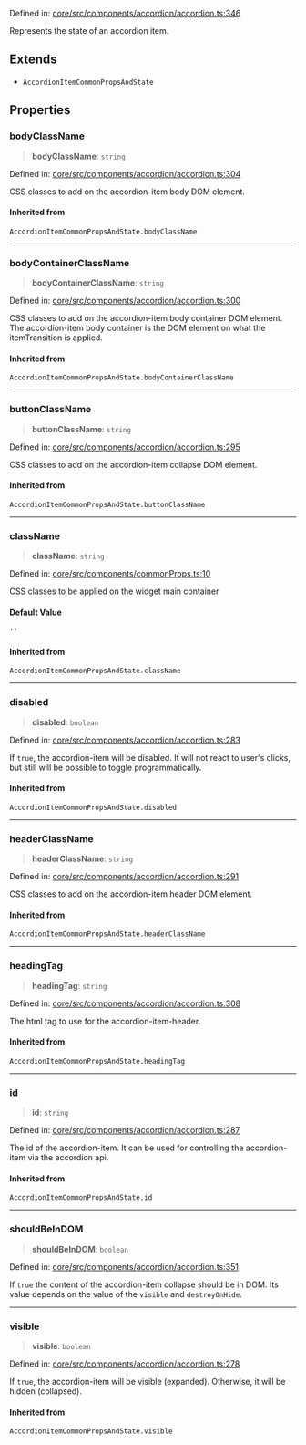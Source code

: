 Defined in: [core/src/components/accordion/accordion.ts:346](https://github.com/AmadeusITGroup/AgnosUI/blob/fa99e689700463313172588f6028f9e2e06e86ae/core/src/components/accordion/accordion.ts#L346)

Represents the state of an accordion item.

## Extends

- `AccordionItemCommonPropsAndState`

## Properties

### bodyClassName

> **bodyClassName**: `string`

Defined in: [core/src/components/accordion/accordion.ts:304](https://github.com/AmadeusITGroup/AgnosUI/blob/fa99e689700463313172588f6028f9e2e06e86ae/core/src/components/accordion/accordion.ts#L304)

CSS classes to add on the accordion-item body DOM element.

#### Inherited from

`AccordionItemCommonPropsAndState.bodyClassName`

***

### bodyContainerClassName

> **bodyContainerClassName**: `string`

Defined in: [core/src/components/accordion/accordion.ts:300](https://github.com/AmadeusITGroup/AgnosUI/blob/fa99e689700463313172588f6028f9e2e06e86ae/core/src/components/accordion/accordion.ts#L300)

CSS classes to add on the accordion-item body container DOM element.
The accordion-item body container is the DOM element on what the itemTransition is applied.

#### Inherited from

`AccordionItemCommonPropsAndState.bodyContainerClassName`

***

### buttonClassName

> **buttonClassName**: `string`

Defined in: [core/src/components/accordion/accordion.ts:295](https://github.com/AmadeusITGroup/AgnosUI/blob/fa99e689700463313172588f6028f9e2e06e86ae/core/src/components/accordion/accordion.ts#L295)

CSS classes to add on the accordion-item collapse DOM element.

#### Inherited from

`AccordionItemCommonPropsAndState.buttonClassName`

***

### className

> **className**: `string`

Defined in: [core/src/components/commonProps.ts:10](https://github.com/AmadeusITGroup/AgnosUI/blob/fa99e689700463313172588f6028f9e2e06e86ae/core/src/components/commonProps.ts#L10)

CSS classes to be applied on the widget main container

#### Default Value

`''`

#### Inherited from

`AccordionItemCommonPropsAndState.className`

***

### disabled

> **disabled**: `boolean`

Defined in: [core/src/components/accordion/accordion.ts:283](https://github.com/AmadeusITGroup/AgnosUI/blob/fa99e689700463313172588f6028f9e2e06e86ae/core/src/components/accordion/accordion.ts#L283)

If `true`, the accordion-item will be disabled.
It will not react to user's clicks, but still will be possible to toggle programmatically.

#### Inherited from

`AccordionItemCommonPropsAndState.disabled`

***

### headerClassName

> **headerClassName**: `string`

Defined in: [core/src/components/accordion/accordion.ts:291](https://github.com/AmadeusITGroup/AgnosUI/blob/fa99e689700463313172588f6028f9e2e06e86ae/core/src/components/accordion/accordion.ts#L291)

CSS classes to add on the accordion-item header DOM element.

#### Inherited from

`AccordionItemCommonPropsAndState.headerClassName`

***

### headingTag

> **headingTag**: `string`

Defined in: [core/src/components/accordion/accordion.ts:308](https://github.com/AmadeusITGroup/AgnosUI/blob/fa99e689700463313172588f6028f9e2e06e86ae/core/src/components/accordion/accordion.ts#L308)

The html tag to use for the accordion-item-header.

#### Inherited from

`AccordionItemCommonPropsAndState.headingTag`

***

### id

> **id**: `string`

Defined in: [core/src/components/accordion/accordion.ts:287](https://github.com/AmadeusITGroup/AgnosUI/blob/fa99e689700463313172588f6028f9e2e06e86ae/core/src/components/accordion/accordion.ts#L287)

The id of the accordion-item. It can be used for controlling the accordion-item via the accordion api.

#### Inherited from

`AccordionItemCommonPropsAndState.id`

***

### shouldBeInDOM

> **shouldBeInDOM**: `boolean`

Defined in: [core/src/components/accordion/accordion.ts:351](https://github.com/AmadeusITGroup/AgnosUI/blob/fa99e689700463313172588f6028f9e2e06e86ae/core/src/components/accordion/accordion.ts#L351)

If `true` the content of the accordion-item collapse should be in DOM. Its value depends on the
value of the `visible` and `destroyOnHide`.

***

### visible

> **visible**: `boolean`

Defined in: [core/src/components/accordion/accordion.ts:278](https://github.com/AmadeusITGroup/AgnosUI/blob/fa99e689700463313172588f6028f9e2e06e86ae/core/src/components/accordion/accordion.ts#L278)

If `true`, the accordion-item will be visible (expanded). Otherwise, it will be hidden (collapsed).

#### Inherited from

`AccordionItemCommonPropsAndState.visible`
